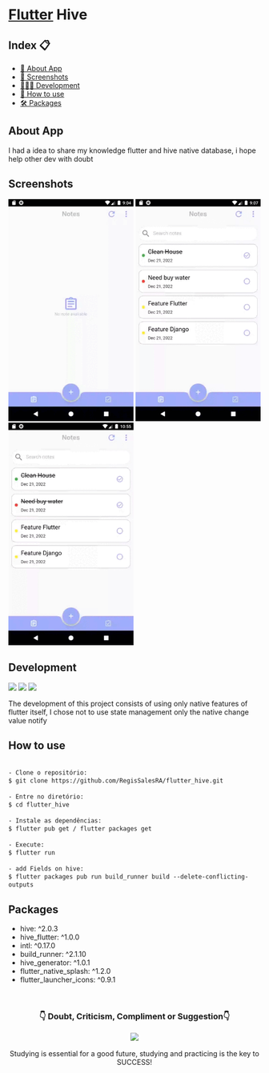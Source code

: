 # [Flutter][] Hive
[Flutter]: https://docs.flutter.dev/ 


<h2>Index 📋</h2>

   <p>

   - [📖 About App](#About-App)
   - [📱 Screenshots](#Screenshots)
   - [👨🏽‍💻 Development](#Development)
   - [📲 How to use](#How-to-use)
   - [🛠 Packages](#Packages)

   </p>

<h2>About App</h2>

<p>
I had a idea to share my knowledge flutter and hive native database, i hope help other dev with doubt
</p>

<h2>Screenshots</h2>

<img src="https://github.com/RegisSalesRA/Flutter_Hive/blob/master/assets/readme/1.gif" width="250"> <img src="https://github.com/RegisSalesRA/flutter_hive/blob/master/assets/readme/2.gif" width="250"> <img src="https://github.com/RegisSalesRA/flutter_hive/blob/master/assets/readme/3.gif" width="250"> 

<p>
</p>

<h2>Development</h2>

<img src="https://img.shields.io/badge/Flutter Version-3.3.2-blue"> <img src="https://img.shields.io/badge/Dart Version-2.18.1-blueviolet"> <img src="https://img.shields.io/badge/JDK version-11.0.16-yellowgreen">

<p>
The development of this project consists of using only native features of flutter itself, I chose not to use state management only the native change value notify
</p>


<h2>How to use</h2>
<p>

```

- Clone o repositório:
$ git clone https://github.com/RegisSalesRA/flutter_hive.git

- Entre no diretório:
$ cd flutter_hive

- Instale as dependências:
$ flutter pub get / flutter packages get

- Execute:
$ flutter run

- add Fields on hive:
$ flutter packages pub run build_runner build --delete-conflicting-outputs

```

</p>
 
<p>

<h2>Packages</h2>
<p>

- hive: ^2.0.3
- hive_flutter: ^1.0.0
- intl: ^0.17.0  
- build_runner: ^2.1.10
- hive_generator: ^1.0.1
- flutter_native_splash: ^1.2.0
- flutter_launcher_icons: ^0.9.1

</br>

<p align="center">
<h3 align="center">👇 Doubt, Criticism, Compliment or Suggestion👇</h3> 
  </p>
  <p align="center">
  <a href="https://www.linkedin.com/in/regisrommel/" target="_blank"><img src="https://img.shields.io/badge/-LinkedIn-%230077B5?style=for-the-badge&logo=linkedin&logoColor=white" target="_blank">
  </a> 
</p>
<p align="center">
 Studying is essential for a good future, studying and practicing is the key to SUCCESS!
</p>
